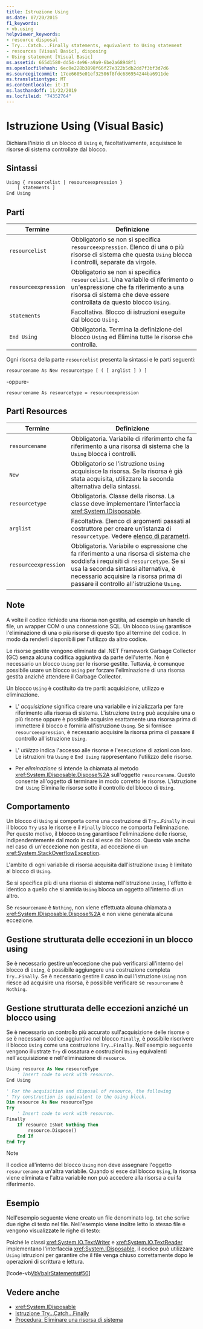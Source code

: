 ```yaml
---
title: Istruzione Using
ms.date: 07/20/2015
f1_keywords:
- vb.using
helpviewer_keywords:
- resource disposal
- Try...Catch...Finally statements, equivalent to Using statement
- resources [Visual Basic], disposing
- Using statement [Visual Basic]
ms.assetid: 665d1580-dd54-4e96-a9a9-6be2a68948f1
ms.openlocfilehash: 6ec0e228b3898f66f27e322b5db2dd7f3bf3d7d6
ms.sourcegitcommit: 17ee6605e01ef32506f8fdc686954244ba6911de
ms.translationtype: MT
ms.contentlocale: it-IT
ms.lasthandoff: 11/22/2019
ms.locfileid: "74352764"
---
```

# <a name="using-statement-visual-basic"></a>Istruzione Using (Visual Basic)

Dichiara l'inizio di un blocco di `Using` e, facoltativamente, acquisisce le risorse di sistema controllate dal blocco.

## <a name="syntax"></a>Sintassi

```vb
Using { resourcelist | resourceexpression }
    [ statements ]
End Using
```

## <a name="parts"></a>Parti

|Termine|Definizione|  
|---|---|  
|`resourcelist`|Obbligatorio se non si specifica `resourceexpression`. Elenco di una o più risorse di sistema che questa `Using` blocca i controlli, separate da virgole.|  
|`resourceexpression`|Obbligatorio se non si specifica `resourcelist`. Una variabile di riferimento o un'espressione che fa riferimento a una risorsa di sistema che deve essere controllata da questo blocco `Using`.|  
|`statements`|Facoltativa. Blocco di istruzioni eseguite dal blocco `Using`.|  
|`End Using`|Obbligatoria. Termina la definizione del blocco `Using` ed Elimina tutte le risorse che controlla.|  

 Ogni risorsa della parte `resourcelist` presenta la sintassi e le parti seguenti:

 `resourcename As New resourcetype [ ( [ arglist ] ) ]`

 -oppure-

 `resourcename As resourcetype = resourceexpression`

## <a name="resourcelist-parts"></a>Parti Resources

|Termine|Definizione|  
|---|---|  
|`resourcename`|Obbligatoria. Variabile di riferimento che fa riferimento a una risorsa di sistema che la `Using` blocca i controlli.|  
|`New`|Obbligatorio se l'istruzione `Using` acquisisce la risorsa. Se la risorsa è già stata acquisita, utilizzare la seconda alternativa della sintassi.|  
|`resourcetype`|Obbligatoria. Classe della risorsa. La classe deve implementare l'interfaccia <xref:System.IDisposable>.|  
|`arglist`|Facoltativa. Elenco di argomenti passati al costruttore per creare un'istanza di `resourcetype`. Vedere [elenco di parametri](parameter-list.md).|  
|`resourceexpression`|Obbligatoria. Variabile o espressione che fa riferimento a una risorsa di sistema che soddisfa i requisiti di `resourcetype`. Se si usa la seconda sintassi alternativa, è necessario acquisire la risorsa prima di passare il controllo all'istruzione `Using`.|  
  
## <a name="remarks"></a>Note

 A volte il codice richiede una risorsa non gestita, ad esempio un handle di file, un wrapper COM o una connessione SQL. Un blocco `Using` garantisce l'eliminazione di una o più risorse di questo tipo al termine del codice. In modo da renderli disponibili per l'utilizzo da altro codice.

 Le risorse gestite vengono eliminate dal .NET Framework Garbage Collector (GC) senza alcuna codifica aggiuntiva da parte dell'utente. Non è necessario un blocco `Using` per le risorse gestite. Tuttavia, è comunque possibile usare un blocco `Using` per forzare l'eliminazione di una risorsa gestita anziché attendere il Garbage Collector.

 Un blocco `Using` è costituito da tre parti: acquisizione, utilizzo e eliminazione.

- L' *acquisizione* significa creare una variabile e inizializzarla per fare riferimento alla risorsa di sistema. L'istruzione `Using` può acquisire una o più risorse oppure è possibile acquisire esattamente una risorsa prima di immettere il blocco e fornirla all'istruzione `Using`. Se si fornisce `resourceexpression`, è necessario acquisire la risorsa prima di passare il controllo all'istruzione `Using`.

- L' *utilizzo* indica l'accesso alle risorse e l'esecuzione di azioni con loro. Le istruzioni tra `Using` e `End Using` rappresentano l'utilizzo delle risorse.

- Per *eliminazione* si intende la chiamata al metodo <xref:System.IDisposable.Dispose%2A> sull'oggetto `resourcename`. Questo consente all'oggetto di terminare in modo corretto le risorse. L'istruzione `End Using` Elimina le risorse sotto il controllo del blocco di `Using`.

## <a name="behavior"></a>Comportamento

 Un blocco di `Using` si comporta come una costruzione di `Try`...`Finally` in cui il blocco `Try` usa le risorse e il `Finally` blocco ne comporta l'eliminazione. Per questo motivo, il blocco `Using` garantisce l'eliminazione delle risorse, indipendentemente dal modo in cui si esce dal blocco. Questo vale anche nel caso di un'eccezione non gestita, ad eccezione di un <xref:System.StackOverflowException>.

 L'ambito di ogni variabile di risorsa acquisita dall'istruzione `Using` è limitato al blocco di `Using`.

 Se si specifica più di una risorsa di sistema nell'istruzione `Using`, l'effetto è identico a quello che si annida `Using` blocca un oggetto all'interno di un altro.

 Se `resourcename` è `Nothing`, non viene effettuata alcuna chiamata a <xref:System.IDisposable.Dispose%2A> e non viene generata alcuna eccezione.

## <a name="structured-exception-handling-within-a-using-block"></a>Gestione strutturata delle eccezioni in un blocco using

 Se è necessario gestire un'eccezione che può verificarsi all'interno del blocco di `Using`, è possibile aggiungere una costruzione completa `Try`...`Finally`. Se è necessario gestire il caso in cui l'istruzione `Using` non riesce ad acquisire una risorsa, è possibile verificare se `resourcename` è `Nothing`.

## <a name="structured-exception-handling-instead-of-a-using-block"></a>Gestione strutturata delle eccezioni anziché un blocco using

 Se è necessario un controllo più accurato sull'acquisizione delle risorse o se è necessario codice aggiuntivo nel blocco `Finally`, è possibile riscrivere il blocco `Using` come una costruzione `Try`...`Finally`. Nell'esempio seguente vengono illustrate `Try` di ossatura e costruzioni `Using` equivalenti nell'acquisizione e nell'eliminazione di `resource`.

```vb
Using resource As New resourceType
    ' Insert code to work with resource.
End Using

' For the acquisition and disposal of resource, the following  
' Try construction is equivalent to the Using block.
Dim resource As New resourceType
Try
    ' Insert code to work with resource.
Finally
    If resource IsNot Nothing Then
        resource.Dispose()
    End If
End Try
```

> [!NOTE]
> Il codice all'interno del blocco `Using` non deve assegnare l'oggetto `resourcename` a un'altra variabile. Quando si esce dal blocco `Using`, la risorsa viene eliminata e l'altra variabile non può accedere alla risorsa a cui fa riferimento.

## <a name="example"></a>Esempio

 Nell'esempio seguente viene creato un file denominato log. txt che scrive due righe di testo nel file. Nell'esempio viene inoltre letto lo stesso file e vengono visualizzate le righe di testo:

 Poiché le classi <xref:System.IO.TextWriter> e <xref:System.IO.TextReader> implementano l'interfaccia <xref:System.IDisposable>, il codice può utilizzare `Using` istruzioni per garantire che il file venga chiuso correttamente dopo le operazioni di scrittura e lettura.

 [!code-vb[VbVbalrStatements#50](~/samples/snippets/visualbasic/VS_Snippets_VBCSharp/VbVbalrStatements/VB/Class1.vb#50)]

## <a name="see-also"></a>Vedere anche

- <xref:System.IDisposable>
- [Istruzione Try...Catch...Finally](try-catch-finally-statement.md)
- [Procedura: Eliminare una risorsa di sistema](../../programming-guide/language-features/control-flow/how-to-dispose-of-a-system-resource.md)
